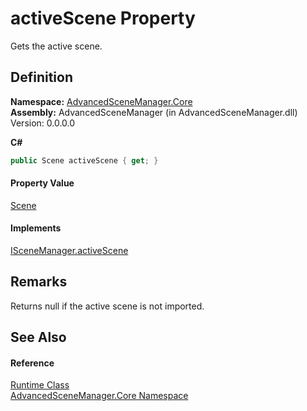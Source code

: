 # activeScene Property


Gets the active scene.



## Definition
**Namespace:** <a href="N_AdvancedSceneManager_Core">AdvancedSceneManager.Core</a>  
**Assembly:** AdvancedSceneManager (in AdvancedSceneManager.dll) Version: 0.0.0.0

**C#**
``` C#
public Scene activeScene { get; }
```



#### Property Value
<a href="T_AdvancedSceneManager_Models_Scene">Scene</a>

#### Implements
<a href="P_AdvancedSceneManager_DependencyInjection_ISceneManager_activeScene">ISceneManager.activeScene</a>  


## Remarks
Returns null if the active scene is not imported.

## See Also


#### Reference
<a href="T_AdvancedSceneManager_Core_Runtime">Runtime Class</a>  
<a href="N_AdvancedSceneManager_Core">AdvancedSceneManager.Core Namespace</a>  
